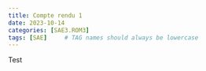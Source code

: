 ```yaml
---
title: Compte rendu 1
date: 2023-10-14
categories: [SAE3.ROM3]
tags: [SAE]     # TAG names should always be lowercase
---
```


Test 